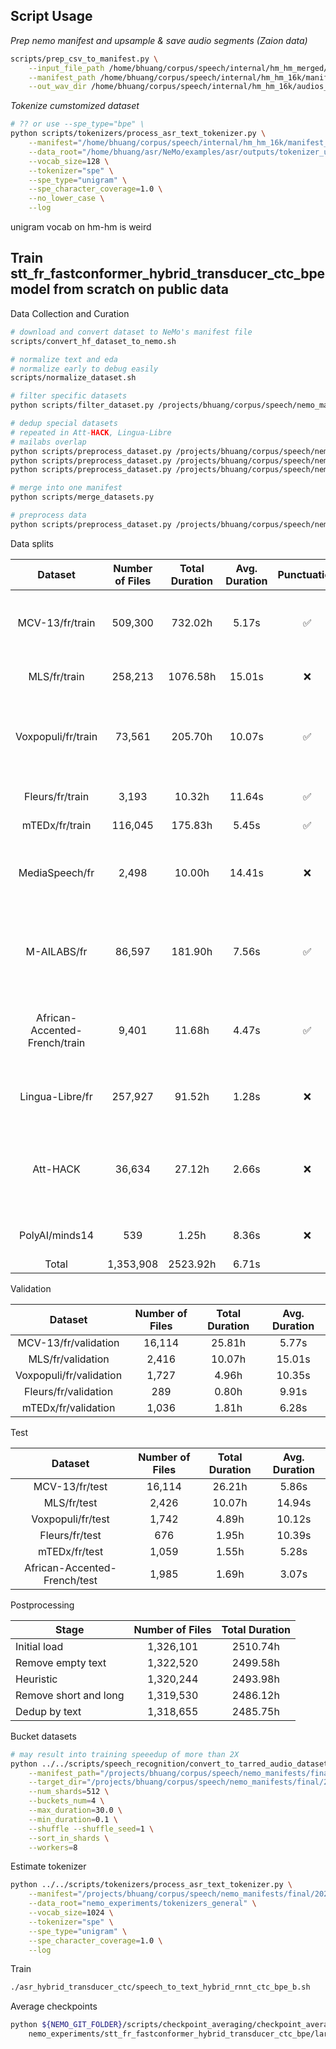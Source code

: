 

## Script Usage

*Prep nemo manifest and upsample & save audio segments (Zaion data)*

```bash
scripts/prep_csv_to_manifest.py \
    --input_file_path /home/bhuang/corpus/speech/internal/hm_hm_merged/train_hmhm_merged_and_raw.csv \
    --manifest_path /home/bhuang/corpus/speech/internal/hm_hm_16k/manifest_nemo/train_hmhm_merged_and_raw.json \
    --out_wav_dir /home/bhuang/corpus/speech/internal/hm_hm_16k/audios_16k/train_hmhm_merged_and_raw
```
*Tokenize cumstomized dataset*

```bash
# ?? or use --spe_type="bpe" \
python scripts/tokenizers/process_asr_text_tokenizer.py \
    --manifest="/home/bhuang/corpus/speech/internal/hm_hm_16k/manifest_nemo/train_hmhm.json" \
    --data_root="/home/bhuang/asr/NeMo/examples/asr/outputs/tokenizer_unigram128_hmhm" \
    --vocab_size=128 \
    --tokenizer="spe" \
    --spe_type="unigram" \
    --spe_character_coverage=1.0 \
    --no_lower_case \
    --log
```

unigram vocab on hm-hm is weird

## Train stt_fr_fastconformer_hybrid_transducer_ctc_bpe model from scratch on public data

Data Collection and Curation

```bash
# download and convert dataset to NeMo's manifest file
scripts/convert_hf_dataset_to_nemo.sh

# normalize text and eda
# normalize early to debug easily
scripts/normalize_dataset.sh

# filter specific datasets
python scripts/filter_dataset.py /projects/bhuang/corpus/speech/nemo_manifests/facebook/multilingual_librispeech/french/train/train_facebook_multilingual_librispeech_manifest_normalized_pnc_cleaned.json /projects/bhuang/corpus/speech/nemo_manifests/facebook/multilingual_librispeech/french/train/train_facebook_multilingual_librispeech_manifest_normalized_pnc_cleaned_filtered.json

# dedup special datasets
# repeated in Att-HACK, Lingua-Libre
# mailabs overlap
python scripts/preprocess_dataset.py /projects/bhuang/corpus/speech/nemo_manifests/att_hack/att_hack_manifest_normalized.json /projects/bhuang/corpus/speech/nemo_manifests/att_hack/att_hack_manifest_normalized_min1_dedup256.json --min_duration_s 1 --max_identical_text 256
python scripts/preprocess_dataset.py /projects/bhuang/corpus/speech/nemo_manifests/lingualibre/FR/lingualibre_manifest_normalized.json /projects/bhuang/corpus/speech/nemo_manifests/lingualibre/FR/lingualibre_manifest_normalized_min05_dedup4.json --min_duration_s 0.5 --max_identical_text 4
python scripts/preprocess_dataset.py /projects/bhuang/corpus/speech/nemo_manifests/lingualibre/FR/lingualibre_manifest_normalized_min05_dedup4_pnc_cleaned.json /projects/bhuang/corpus/speech/nemo_manifests/lingualibre/FR/lingualibre_manifest_normalized_min5_mindur05_dedup4_pnc_cleaned.json --min_duration_s 0.5 --max_identical_text 4 --min_words 5

# merge into one manifest
python scripts/merge_datasets.py

# preprocess data
python scripts/preprocess_dataset.py /projects/bhuang/corpus/speech/nemo_manifests/final/2023-09-14/train_asr.json /projects/bhuang/corpus/speech/nemo_manifests/final/2023-09-14/train_asr_processed_dedup256.json --max_identical_text 256

```

Data splits

<!-- Number of Speakers, Min. Duration, Max. Duration -->

|            Dataset            | Number of Files | Total Duration | Avg. Duration | Punctuation | Casing | Description                                                     |
| :---------------------------: | :-------------: | :------------: | :-----------: | :---------: | :----: | --------------------------------------------------------------- |
|        MCV-13/fr/train        |     509,300     |    732.02h     |     5.17s     |      ✅      |   ✅    | Crowd workers recording text from Wikipedia                     |
|         MLS/fr/train          |     258,213     |    1076.58h    |    15.01s     |      ❌      |   ❌    | LibriVox read audiobooks                                        |
|      Voxpopuli/fr/train       |     73,561      |    205.70h     |    10.07s     |      ✅      |   ❌?   | European Parliament event recordings (2009-2020)                |
|        Fleurs/fr/train        |      3,193      |     10.32h     |    11.64s     |      ✅      |   ❌    | FLoRes in 102 languages                                         |
|        mTEDx/fr/train         |     116,045     |    175.83h     |     5.45s     |      ✅      |   ✅    | TEDx talks                                                      |
|        MediaSpeech/fr         |      2,498      |     10.00h     |    14.41s     |      ❌      |   ❌    | short speech segments extracted from YouTube                    |
|          M-AILABS/fr          |     86,597      |    181.90h     |     7.56s     |      ✅      |   ✅    | Most of the data is based on LibriVox and Project Gutenberg     |
| African-Accented-French/train |      9,401      |     11.68h     |     4.47s     |      ✅      |   ❌    | From Cameroon, Chad, Congo, Gabon, and Niger                    |
|        Lingua-Libre/fr        |     257,927     |     91.52h     |     1.28s     |      ❌      |   ❌    | Wikimédia France, short audios                                  |
|           Att-HACK            |     36,634      |     27.12h     |     2.66s     |      ❌      |   ❌    | Acted expressive speech in French (from 3 to 5 for each phrase) |
|        PolyAI/minds14         |       539       |     1.25h      |     8.36s     |      ❌      |   ❌    | SLU in e-banking domain                                         |
|             Total             |    1,353,908    |    2523.92h    |     6.71s     |             |        |                                                                 |

Validation

|         Dataset         | Number of Files | Total Duration | Avg. Duration |
| :---------------------: | :-------------: | :------------: | :-----------: |
|  MCV-13/fr/validation   |     16,114      |     25.81h     |     5.77s     |
|    MLS/fr/validation    |      2,416      |     10.07h     |    15.01s     |
| Voxpopuli/fr/validation |      1,727      |     4.96h      |    10.35s     |
|  Fleurs/fr/validation   |       289       |     0.80h      |     9.91s     |
|   mTEDx/fr/validation   |      1,036      |     1.81h      |     6.28s     |

Test

|           Dataset            | Number of Files | Total Duration | Avg. Duration |
| :--------------------------: | :-------------: | :------------: | :-----------: |
|        MCV-13/fr/test        |     16,114      |     26.21h     |     5.86s     |
|         MLS/fr/test          |      2,426      |     10.07h     |    14.94s     |
|      Voxpopuli/fr/test       |      1,742      |     4.89h      |    10.12s     |
|        Fleurs/fr/test        |       676       |     1.95h      |    10.39s     |
|        mTEDx/fr/test         |      1,059      |     1.55h      |     5.28s     |
| African-Accented-French/test |      1,985      |     1.69h      |     3.07s     |

Postprocessing

| Stage                 | Number of Files | Total Duration |
| --------------------- | :-------------: | :------------: |
| Initial load          |    1,326,101    |    2510.74h    |
| Remove empty text     |    1,322,520    |    2499.58h    |
| Heuristic             |    1,320,244    |    2493.98h    |
| Remove short and long |    1,319,530    |    2486.12h    |
| Dedup by text         |    1,318,655    |    2485.75h    |

Bucket datasets

```bash
# may result into training speeedup of more than 2X
python ../../scripts/speech_recognition/convert_to_tarred_audio_dataset.py \
    --manifest_path="/projects/bhuang/corpus/speech/nemo_manifests/final/2023-09-14/train_asr_processed_dedup256.json" \
    --target_dir="/projects/bhuang/corpus/speech/nemo_manifests/final/2023-09-14/train_asr_processed_dedup256_tarred_sharded512" \
    --num_shards=512 \
    --buckets_num=4 \
    --max_duration=30.0 \
    --min_duration=0.1 \
    --shuffle --shuffle_seed=1 \
    --sort_in_shards \
    --workers=8
```

Estimate tokenizer

```bash
python ../../scripts/tokenizers/process_asr_text_tokenizer.py \
    --manifest="/projects/bhuang/corpus/speech/nemo_manifests/final/2023-09-14/train_asr_processed_dedup256.json" \
    --data_root="nemo_experiments/tokenizers_general" \
    --vocab_size=1024 \
    --tokenizer="spe" \
    --spe_type="unigram" \
    --spe_character_coverage=1.0 \
    --log
```

Train

```bash
./asr_hybrid_transducer_ctc/speech_to_text_hybrid_rnnt_ctc_bpe_b.sh
```


Average checkpoints

```bash
python ${NEMO_GIT_FOLDER}/scripts/checkpoint_averaging/checkpoint_averaging.py \
    nemo_experiments/stt_fr_fastconformer_hybrid_transducer_ctc_bpe/large_bs2048_lr1e3/stt_fr_fastconformer_hybrid_transducer_ctc_bpe_large/2023-09-18_20-33-08/checkpoints
```

